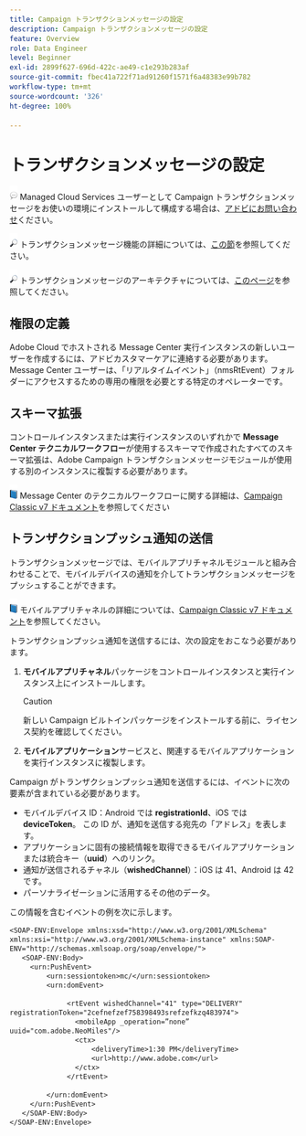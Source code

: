 ```yaml
---
title: Campaign トランザクションメッセージの設定
description: Campaign トランザクションメッセージの設定
feature: Overview
role: Data Engineer
level: Beginner
exl-id: 2899f627-696d-422c-ae49-c1e293b283af
source-git-commit: fbec41a722f71ad91260f1571f6a48383e99b782
workflow-type: tm+mt
source-wordcount: '326'
ht-degree: 100%

---
```


# トランザクションメッセージの設定

![](../assets/do-not-localize/speech.png) Managed Cloud Services ユーザーとして Campaign トランザクションメッセージをお使いの環境にインストールして構成する場合は、[アドビにお問い合わせ](../start/campaign-faq.md#support)ください。

![](../assets/do-not-localize/glass.png) トランザクションメッセージ機能の詳細については、[この節](../send/transactional.md)を参照してください。

![](../assets/do-not-localize/glass.png) トランザクションメッセージのアーキテクチャについては、[このページ](../architecture/architecture.md)を参照してください。

## 権限の定義

Adobe Cloud でホストされる Message Center 実行インスタンスの新しいユーザーを作成するには、アドビカスタマーケアに連絡する必要があります。 Message Center ユーザーは、「リアルタイムイベント」（nmsRtEvent）フォルダーにアクセスするための専用の権限を必要とする特定のオペレーターです。

## スキーマ拡張

コントロールインスタンスまたは実行インスタンスのいずれかで **Message Center テクニカルワークフロー**&#x200B;が使用するスキーマで作成されたすべてのスキーマ拡張は、Adobe Campaign トランザクションメッセージモジュールが使用する別のインスタンスに複製する必要があります。

![](../assets/do-not-localize/book.png) Message Center のテクニカルワークフローに関する詳細は、[Campaign Classic v7 ドキュメント](https://experienceleague.adobe.com/docs/campaign-classic/using/transactional-messaging/configure-transactional-messaging/additional-configurations.html?lang=ja#technical-workflows)を参照してください

## トランザクションプッシュ通知の送信

トランザクションメッセージでは、モバイルアプリチャネルモジュールと組み合わせることで、モバイルデバイスの通知を介してトランザクションメッセージをプッシュすることができます。

![](../assets/do-not-localize/book.png) モバイルアプリチャネルの詳細については、[Campaign Classic v7 ドキュメント](https://experienceleague.adobe.com/docs/campaign-classic/using/sending-messages/sending-push-notifications/about-mobile-app-channel.html?lang=ja#sending-messages)を参照してください。

トランザクションプッシュ通知を送信するには、次の設定をおこなう必要があります。

1. **モバイルアプリチャネル**&#x200B;パッケージをコントロールインスタンスと実行インスタンス上にインストールします。

   >[!CAUTION]
   >
   >新しい Campaign ビルトインパッケージをインストールする前に、ライセンス契約を確認してください。

1. **モバイルアプリケーション**&#x200B;サービスと、関連するモバイルアプリケーションを実行インスタンスに複製します。

Campaign がトランザクションプッシュ通知を送信するには、イベントに次の要素が含まれている必要があります。

* モバイルデバイス ID：Android では **registrationId**、iOS では **deviceToken**。 この ID が、通知を送信する宛先の「アドレス」を表します。
* アプリケーションに固有の接続情報を取得できるモバイルアプリケーションまたは統合キー（**uuid**）へのリンク。
* 通知が送信されるチャネル（**wishedChannel**）：iOS は 41、Android は 42 です。
* パーソナライゼーションに活用するその他のデータ。

この情報を含むイベントの例を次に示します。

```
<SOAP-ENV:Envelope xmlns:xsd="http://www.w3.org/2001/XMLSchema" xmlns:xsi="http://www.w3.org/2001/XMLSchema-instance" xmlns:SOAP-ENV="http://schemas.xmlsoap.org/soap/envelope/">
   <SOAP-ENV:Body>
     <urn:PushEvent>
         <urn:sessiontoken>mc/</urn:sessiontoken>
         <urn:domEvent>

              <rtEvent wishedChannel="41" type="DELIVERY" registrationToken="2cefnefzef758398493srefzefkzq483974">
                <mobileApp _operation=”none” uuid="com.adobe.NeoMiles"/>
                <ctx>
                    <deliveryTime>1:30 PM</deliveryTime>
                    <url>http://www.adobe.com</url>
                </ctx>
              </rtEvent>

         </urn:domEvent>
     </urn:PushEvent>           
   </SOAP-ENV:Body>
</SOAP-ENV:Envelope>
```

